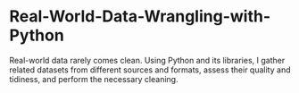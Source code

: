 # Real-World-Data-Wrangling-with-Python
Real-world data rarely comes clean. Using Python and its libraries, I gather related datasets from different sources and formats, assess their quality and tidiness, and perform the necessary cleaning.
